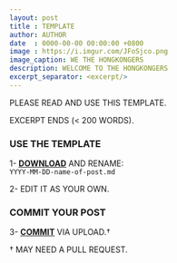 ```yaml
---
layout: post
title : TEMPLATE
author: AUTHOR
date  : 0000-00-00 00:00:00 +0800
image : https://i.imgur.com/JFoSjco.png
image_caption: WE THE HONGKONGERS
description: WELCOME TO THE HONGKONGERS
excerpt_separator: <excerpt/>
---
```


PLEASE READ AND USE THIS TEMPLATE.

EXCERPT ENDS (< 200 WORDS).

<excerpt/>

### USE THE TEMPLATE

1- [**DOWNLOAD**](https://github.com/{{site.gh_repo}}/blob/master/_collections/_hkers/0000-00-00-template.md) AND RENAME: <br/>
`YYYY-MM-DD-name-of-post.md`

2- EDIT IT AS YOUR OWN.

### COMMIT YOUR POST

3- [**COMMIT**](https://github.com/{{site.gh_repo}}/blob/master/_collections/_hkers/) VIA UPLOAD.†

† MAY NEED A PULL REQUEST.
